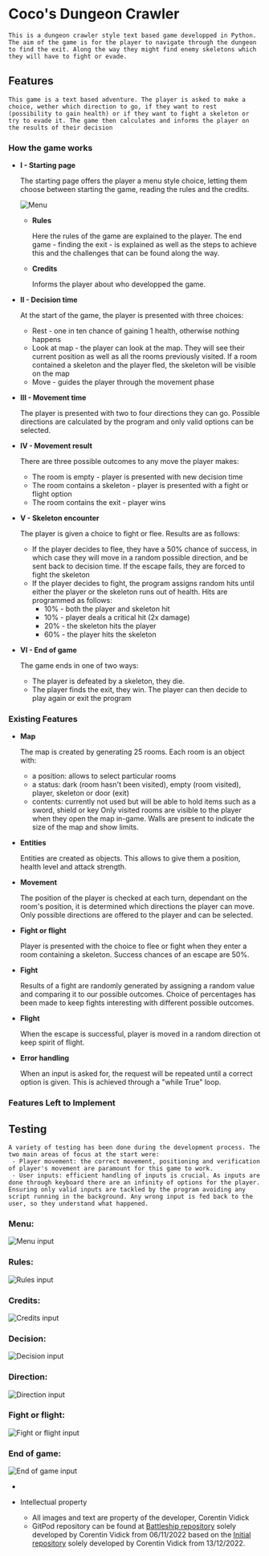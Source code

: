 # Coco's Dungeon Crawler

    This is a dungeon crawler style text based game developped in Python. The aim of the game is for the player to navigate through the dungeon to find the exit. Along the way they might find enemy skeletons which they will have to fight or evade.


## Features

    This game is a text based adventure. The player is asked to make a choice, wether which direction to go, if they want to rest (possibility to gain health) or if they want to fight a skeleton or try to evade it. The game then calculates and informs the player on the results of their decision

### How the game works

- __I - Starting page__

    The starting page offers the player a menu style choice, letting them choose between starting the game, reading the rules and the credits.


  ![Menu](/documentation/.jpg)

  - __Rules__
    
    Here the rules of the game are explained to the player. The end game - finding the exit - is explained as well as the steps to achieve this and the challenges that can be found along the way.

  - __Credits__

    Informs the player about who developped the game.

- __II - Decision time__

    At the start of the game, the player is presented with three choices:
     - Rest - one in ten chance of gaining 1 health, otherwise nothing happens
     - Look at map - the player can look at the map. They will see their current position as well as all the rooms previously visited. If a room contained a skeleton and the player fled, the skeleton will be visible on the map
     - Move - guides the player through the movement phase

- __III - Movement time__

    The player is presented with two to four directions they can go. Possible directions are calculated by the program and only valid options can be selected.

- __IV - Movement result__

    There are three possible outcomes to any move the player makes:
     - The room is empty - player is presented with new decision time
     - The room contains a skeleton - player is presented with a fight or flight option
     - The room contains the exit - player wins

- __V - Skeleton encounter__

    The player is given a choice to fight or flee. Results are as follows:
     - If the player decides to flee, they have a 50% chance of success, in which case they will move in a random possible direction, and be sent back to decision time. If the escape fails, they are forced to fight the skeleton
     - If the player decides to fight, the program assigns random hits until either the player or the skeleton runs out of health. Hits are programmed as follows:
        - 10% - both the player and skeleton hit
        - 10% - player deals a critical hit (2x damage)
        - 20% - the skeleton hits the player
        - 60% - the player hits the skeleton

- __VI - End of game__

    The game ends in one of two ways:
     - The player is defeated by a skeleton, they die.
     - The player finds the exit, they win.
    The player can then decide to play again or exit the program



### Existing Features

- __Map__

    The map is created by generating 25 rooms. Each room is an object with:
     - a position: allows to select particular rooms
     - a status: dark (room hasn't been visited), empty (room visited), player, skeleton or door (exit)
     - contents: currently not used but will be able to hold items such as a sword, shield or key
    Only visited rooms are visible to the player when they open the map in-game. Walls are present to indicate the size of the map and show limits.

- __Entities__

    Entities are created as objects. This allows to give them a position, health level and attack strength.

- __Movement__

    The position of the player is checked at each turn, dependant on the room's position, it is determined which directions the player can move. Only possible directions are offered to the player and can be selected.

- __Fight or flight__

    Player is presented with the choice to flee or fight when they enter a room containing a skeleton. Success chances of an escape are 50%.

- __Fight__

    Results of a fight are randomly generated by assigning a random value and comparing it to our possible outcomes. Choice of percentages has been made to keep fights interesting with different possible outcomes.

- __Flight__

    When the escape is successful, player is moved in a random direction ot keep spirit of flight.

- __Error handling__

    When an input is asked for, the request will be repeated until a correct option is given. This is achieved through a "while True" loop.


### Features Left to Implement


## Testing

    A variety of testing has been done during the development process. The two main areas of focus at the start were:
     - Player movement: the correct movement, positioning and verification of player's movement are paramount for this game to work.
     - User inputs: efficient handling of inputs is crucial. As inputs are done through keyboard there are an infinity of options for the player. Ensuring only valid inputs are tackled by the program avoiding any script running in the background. Any wrong input is fed back to the user, so they understand what happened.

### Menu:
![Menu input](/documentation/input-menu.jpg)
### Rules:
![Rules input](/documentation/input-rules.jpg)
### Credits:
![Credits input](/documentation/input-credits.jpg)
### Decision:
![Decision input](/documentation/input-decision.jpg)
### Direction:
![Direction input](/documentation/input-direction.jpg)
### Fight or flight:
![Fight or flight input](/documentation/input-fight-or-flight.jpg)
### End of game:
![End of game input](/documentation/input-end-game.jpg)

- 

- Intellectual property
  - All images and text are property of the developer, Corentin Vidick
  - GitPod repository can be found at [Battleship repository](https://github.com/Corentin-Vidick/Project2-Battleship) solely developed by Corentin Vidick from 06/11/2022 based on the [Initial repository](https://github.com/Corentin-Vidick/bataille-navale) solely developed by Corentin Vidick from 13/12/2022.